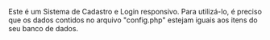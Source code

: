 Este é um Sistema de Cadastro e Login responsivo. Para utilizá-lo, é preciso que os dados contidos no arquivo "config.php" estejam iguais aos itens do seu banco de dados.
